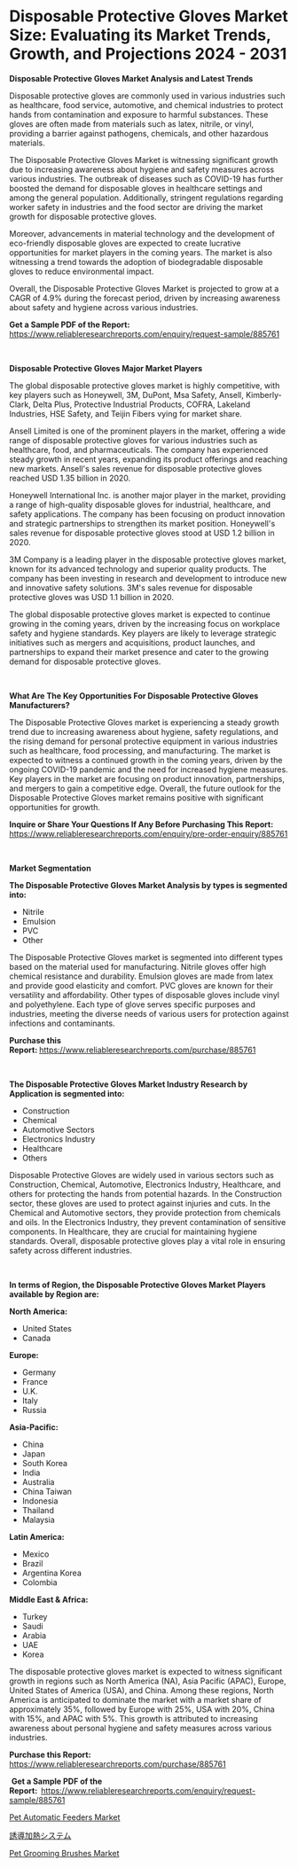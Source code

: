 <p><h1>Disposable Protective Gloves Market Size: Evaluating its Market Trends, Growth, and Projections 2024 - 2031</h1></p><p><strong>Disposable Protective Gloves Market Analysis and Latest Trends</strong></p>
<p><p>Disposable protective gloves are commonly used in various industries such as healthcare, food service, automotive, and chemical industries to protect hands from contamination and exposure to harmful substances. These gloves are often made from materials such as latex, nitrile, or vinyl, providing a barrier against pathogens, chemicals, and other hazardous materials.</p><p>The Disposable Protective Gloves Market is witnessing significant growth due to increasing awareness about hygiene and safety measures across various industries. The outbreak of diseases such as COVID-19 has further boosted the demand for disposable gloves in healthcare settings and among the general population. Additionally, stringent regulations regarding worker safety in industries and the food sector are driving the market growth for disposable protective gloves.</p><p>Moreover, advancements in material technology and the development of eco-friendly disposable gloves are expected to create lucrative opportunities for market players in the coming years. The market is also witnessing a trend towards the adoption of biodegradable disposable gloves to reduce environmental impact.</p><p>Overall, the Disposable Protective Gloves Market is projected to grow at a CAGR of 4.9% during the forecast period, driven by increasing awareness about safety and hygiene across various industries.</p></p>
<p><strong>Get a Sample PDF of the Report:&nbsp;</strong> <a href="https://www.reliableresearchreports.com/enquiry/request-sample/885761">https://www.reliableresearchreports.com/enquiry/request-sample/885761</a></p>
<p>&nbsp;</p>
<p><strong>Disposable Protective Gloves Major Market Players</strong></p>
<p><p>The global disposable protective gloves market is highly competitive, with key players such as Honeywell, 3M, DuPont, Msa Safety, Ansell, Kimberly-Clark, Delta Plus, Protective Industrial Products, COFRA, Lakeland Industries, HSE Safety, and Teijin Fibers vying for market share.</p><p>Ansell Limited is one of the prominent players in the market, offering a wide range of disposable protective gloves for various industries such as healthcare, food, and pharmaceuticals. The company has experienced steady growth in recent years, expanding its product offerings and reaching new markets. Ansell's sales revenue for disposable protective gloves reached USD 1.35 billion in 2020.</p><p>Honeywell International Inc. is another major player in the market, providing a range of high-quality disposable gloves for industrial, healthcare, and safety applications. The company has been focusing on product innovation and strategic partnerships to strengthen its market position. Honeywell's sales revenue for disposable protective gloves stood at USD 1.2 billion in 2020.</p><p>3M Company is a leading player in the disposable protective gloves market, known for its advanced technology and superior quality products. The company has been investing in research and development to introduce new and innovative safety solutions. 3M's sales revenue for disposable protective gloves was USD 1.1 billion in 2020.</p><p>The global disposable protective gloves market is expected to continue growing in the coming years, driven by the increasing focus on workplace safety and hygiene standards. Key players are likely to leverage strategic initiatives such as mergers and acquisitions, product launches, and partnerships to expand their market presence and cater to the growing demand for disposable protective gloves.</p></p>
<p>&nbsp;</p>
<p><strong>What Are The Key Opportunities For Disposable Protective Gloves Manufacturers?</strong></p>
<p><p>The Disposable Protective Gloves market is experiencing a steady growth trend due to increasing awareness about hygiene, safety regulations, and the rising demand for personal protective equipment in various industries such as healthcare, food processing, and manufacturing. The market is expected to witness a continued growth in the coming years, driven by the ongoing COVID-19 pandemic and the need for increased hygiene measures. Key players in the market are focusing on product innovation, partnerships, and mergers to gain a competitive edge. Overall, the future outlook for the Disposable Protective Gloves market remains positive with significant opportunities for growth.</p></p>
<p><strong>Inquire or Share Your Questions If Any Before Purchasing This Report:</strong> <a href="https://www.reliableresearchreports.com/enquiry/pre-order-enquiry/885761">https://www.reliableresearchreports.com/enquiry/pre-order-enquiry/885761</a></p>
<p>&nbsp;</p>
<p><strong>Market Segmentation</strong></p>
<p><strong>The Disposable Protective Gloves Market Analysis by types is segmented into:</strong></p>
<p><ul><li>Nitrile</li><li>Emulsion</li><li>PVC</li><li>Other</li></ul></p>
<p><p>The Disposable Protective Gloves market is segmented into different types based on the material used for manufacturing. Nitrile gloves offer high chemical resistance and durability. Emulsion gloves are made from latex and provide good elasticity and comfort. PVC gloves are known for their versatility and affordability. Other types of disposable gloves include vinyl and polyethylene. Each type of glove serves specific purposes and industries, meeting the diverse needs of various users for protection against infections and contaminants.</p></p>
<p><strong>Purchase this Report:&nbsp;</strong><a href="https://www.reliableresearchreports.com/purchase/885761">https://www.reliableresearchreports.com/purchase/885761</a></p>
<p>&nbsp;</p>
<p><strong>The Disposable Protective Gloves Market Industry Research by Application is segmented into:</strong></p>
<p><ul><li>Construction</li><li>Chemical</li><li>Automotive Sectors</li><li>Electronics Industry</li><li>Healthcare</li><li>Others</li></ul></p>
<p><p>Disposable Protective Gloves are widely used in various sectors such as Construction, Chemical, Automotive, Electronics Industry, Healthcare, and others for protecting the hands from potential hazards. In the Construction sector, these gloves are used to protect against injuries and cuts. In the Chemical and Automotive sectors, they provide protection from chemicals and oils. In the Electronics Industry, they prevent contamination of sensitive components. In Healthcare, they are crucial for maintaining hygiene standards. Overall, disposable protective gloves play a vital role in ensuring safety across different industries.</p></p>
<p>&nbsp;</p>
<p><strong>In terms of Region, the Disposable Protective Gloves Market Players available by Region are:</strong></p>
<p>
    <p> <strong> North America: </strong>
        <ul>
            <li>United States</li>
            <li>Canada</li>
        </ul>
        </p> 
    <p> <strong> Europe: </strong>
        <ul>
            <li>Germany</li>
            <li>France</li>
            <li>U.K.</li>
            <li>Italy</li>
            <li>Russia</li>
        </ul>
        </p> 
    <p> <strong> Asia-Pacific: </strong>
        <ul>
            <li>China</li>
            <li>Japan</li>
            <li>South Korea</li>
            <li>India</li>
            <li>Australia</li>
            <li>China Taiwan</li>
            <li>Indonesia</li>
            <li>Thailand</li>
            <li>Malaysia</li>
        </ul>
        </p> 
    <p> <strong> Latin America: </strong>
        <ul>
            <li>Mexico</li>
            <li>Brazil</li>
            <li>Argentina Korea</li>
            <li>Colombia</li>
        </ul>
        </p> 
    <p> <strong> Middle East & Africa: </strong>
        <ul>
            <li>Turkey</li>
            <li>Saudi</li>
            <li>Arabia</li>
            <li>UAE</li>
            <li>Korea</li>
        </ul>
    </p>
    </p>
<p><p>The disposable protective gloves market is expected to witness significant growth in regions such as North America (NA), Asia Pacific (APAC), Europe, United States of America (USA), and China. Among these regions, North America is anticipated to dominate the market with a market share of approximately 35%, followed by Europe with 25%, USA with 20%, China with 15%, and APAC with 5%. This growth is attributed to increasing awareness about personal hygiene and safety measures across various industries.</p></p>
<p><strong>Purchase this Report: </strong><a href="https://www.reliableresearchreports.com/purchase/885761">https://www.reliableresearchreports.com/purchase/885761</a></p>
<p>&nbsp;<strong>Get a Sample PDF of the Report:&nbsp;&nbsp;</strong><a href="https://www.reliableresearchreports.com/enquiry/request-sample/885761">https://www.reliableresearchreports.com/enquiry/request-sample/885761</a></p>
<p><strong></strong></p>
<p><p><a href="https://github.com/jsmusil/Market-Research-Report-List-2/blob/main/pet-automatic-feeders-market.md">Pet Automatic Feeders Market</a></p><p><a href="https://medium.com/@briaabshire64/%E8%AA%98%E5%B0%8E%E5%8A%A0%E7%86%B1%E3%82%B7%E3%82%B9%E3%83%86%E3%83%A0%E5%B8%82%E5%A0%B4-%E3%82%BF%E3%82%A4%E3%83%97-%E3%82%A2%E3%83%97%E3%83%AA%E3%82%B1%E3%83%BC%E3%82%B7%E3%83%A7%E3%83%B3-%E3%81%8A%E3%82%88%E3%81%B3%E5%9C%B0%E7%90%86%E3%81%AB%E3%82%88%E3%82%8B%E5%8C%85%E6%8B%AC%E7%9A%84%E8%A9%95%E4%BE%A1-4db0b434c1b2">誘導加熱システム</a></p><p><a href="https://github.com/bmorecock/Market-Research-Report-List-2/blob/main/pet-grooming-brushes-market.md">Pet Grooming Brushes Market</a></p></p>